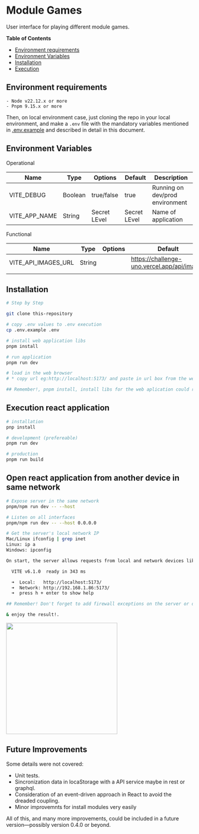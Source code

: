 # Module Games

User interface for playing different module games.

**Table of Contents**
- [Environment requirements](#markdown-header-environment-requirements)
- [Environment Variables](#markdown-header-environment-variables)
- [Installation](#markdown-header-installation)
- [Execution](#markdown-header-execution)

## Environment requirements
```
- Node v22.12.x or more
- Pnpm 9.15.x or more
```

Then, on local environment case, just cloning the repo in your local environment, and make a `.env`
file with the mandatory variables mentioned in [.env.example](/.env.example)
and described in detail in this document.

## Environment Variables

Operational

| Name           | Type     | Options    | Default      | Description                    |
|----------------|----------|------------|--------------|--------------------------------|
| VITE_DEBUG     | Boolean  | true/false | true         | Running on dev/prod environment |
| VITE_APP_NAME  | String   | Secret LEvel | Secret LEvel | Name of application            |

Functional

| Name                | Type    | Options | Default                      | Description                         |
|---------------------|---------|---------|------------------------------|-------------------------------------|
| VITE_API_IMAGES_URL | String  |         | https://challenge-uno.vercel.app/api/images | User API service url                |
|    |   |         |                              |               |


## Installation

```bash
# Step by Step

git clone this-repository

# copy .env values to .env execution
cp .env.example .env

# install web application libs
pnpm install

# run application
pnpm run dev

# load in the web browser
# * copy url eg:http://localhost:5173/ and paste in url box from the web-browser, by default Google Chrome.

## Remember!, pnpm install, install libs for the web aplication could run
```
## Execution react application

```bash
# installation
pnp install

# development (prefereable)
pnpm run dev

# production
pnpm run build
```
## Open react application from another device in same network
```bash
# Expose server in the same network
pnpm/npm run dev -- --host

# Listen on all interfaces
pnpm/npm run dev -- --host 0.0.0.0

# Get the server's local network IP
Mac/Linux ifconfig | grep inet
Linux: ip a
Windows: ipconfig 

On start, the server allows requests from local and network devices like this

  VITE v6.1.0  ready in 343 ms

  ➜  Local:   http://localhost:5173/
  ➜  Network: http://192.168.1.86:5173/
  ➜  press h + enter to show help

## Remember! Don't forget to add firewall exceptions on the server or disable it for testing.

& enjoy the result!.

```
<img src="https://github.com/user-attachments/assets/c5ab6615-0434-4dcb-9c13-5f29e70fd686" width="300">


## Future Improvements
Some details were not covered:

- Unit tests.
- Sincronization data in locaStorage with a API service maybe in rest or graphql.
- Consideration of an event-driven approach in React to avoid the dreaded coupling.
- Minor improvemnts for install modules very easily

All of this, and many more improvements, could be included in a future version—possibly version 0.4.0 or beyond.
